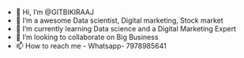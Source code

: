- 👋 Hi, I’m @GITBIKIRAAJ
- 👀 I’m a awesome Data scientist, Digital marketing, Stock market
- 🌱 I’m currently learning Data science and a Digital Marketing Expert
- 💞️ I’m looking to collaborate on Big Business
- 📫 How to reach me - Whatsapp- 7978985641

<!---
GITBIKIRAAJ/GITBIKIRAAJ is a ✨ special ✨ repository because its `README.md` (this file) appears on your GitHub profile.
You can click the Preview link to take a look at your changes.
--->

